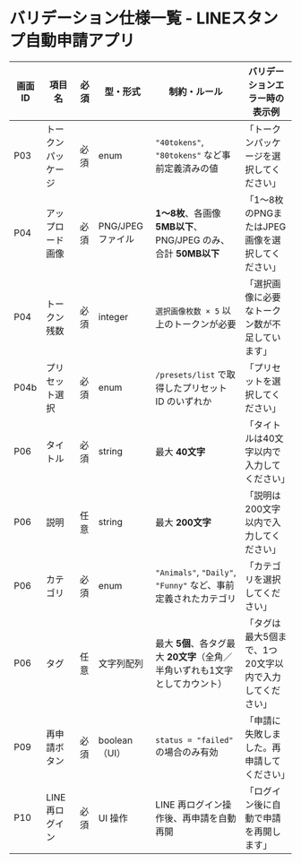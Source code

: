 # バリデーション仕様一覧 - LINEスタンプ自動申請アプリ

| 画面ID | 項目名             | 必須 | 型・形式       | 制約・ルール                                                                 | バリデーションエラー時の表示例                                 |
|--------|--------------------|------|----------------|------------------------------------------------------------------------------|-----------------------------------------------------------------|
| P03    | トークンパッケージ     | 必須 | enum           | `"40tokens"`, `"80tokens"` など事前定義済みの値                                    | 「トークンパッケージを選択してください」                       |
| P04    | アップロード画像       | 必須 | PNG/JPEG ファイル | **1～8枚**、各画像 **5MB以下**、PNG/JPEG のみ、合計 **50MB以下**                   | 「1～8枚のPNGまたはJPEG画像を選択してください」                 |
| P04    | トークン残数           | 必須 | integer        | `選択画像枚数 × 5` 以上のトークンが必要                                             | 「選択画像に必要なトークン数が不足しています」                 |
| P04b   | プリセット選択         | 必須 | enum           | `/presets/list` で取得したプリセット ID のいずれか                                    | 「プリセットを選択してください」                               |
| P06    | タイトル               | 必須 | string         | 最大 **40文字**                                                                 | 「タイトルは40文字以内で入力してください」                     |
| P06    | 説明                   | 任意 | string         | 最大 **200文字**                                                                | 「説明は200文字以内で入力してください」                         |
| P06    | カテゴリ               | 必須 | enum           | `"Animals"`, `"Daily"`, `"Funny"` など、事前定義されたカテゴリ                           | 「カテゴリを選択してください」                                 |
| P06    | タグ                   | 任意 | 文字列配列     | 最大 **5個**、各タグ最大 **20文字**（全角／半角いずれも1文字としてカウント）            | 「タグは最大5個まで、1つ20文字以内で入力してください」           |
| P09    | 再申請ボタン           | 必須 | boolean（UI）  | `status = "failed"` の場合のみ有効                                                | 「申請に失敗しました。再申請してください」                       |
| P10    | LINE 再ログイン        | 必須 | UI 操作        | LINE 再ログイン操作後、再申請を自動再開                                              | 「ログイン後に自動で申請を再開します」                         |
